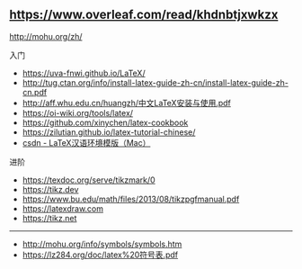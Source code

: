 https://www.overleaf.com/read/khdnbtjxwkzx
---
http://mohu.org/zh/


入门

* https://uva-fnwi.github.io/LaTeX/
* http://tug.ctan.org/info/install-latex-guide-zh-cn/install-latex-guide-zh-cn.pdf
* http://aff.whu.edu.cn/huangzh/中文LaTeX安装与使用.pdf
* https://oi-wiki.org/tools/latex/
* https://github.com/xinychen/latex-cookbook
* https://zilutian.github.io/latex-tutorial-chinese/
* [csdn - LaTeX汉语环境模版（Mac）](https://blog.csdn.net/weixin_39982225/article/details/104884019)


进阶

* https://texdoc.org/serve/tikzmark/0
* https://tikz.dev
* https://www.bu.edu/math/files/2013/08/tikzpgfmanual.pdf
* https://latexdraw.com
* https://tikz.net

---

* http://mohu.org/info/symbols/symbols.htm
* https://lz284.org/doc/latex%20符号表.pdf
